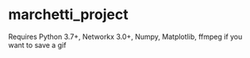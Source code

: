 # marchetti_project

Requires Python 3.7+, Networkx 3.0+, Numpy, Matplotlib, ffmpeg if you want to save a gif
